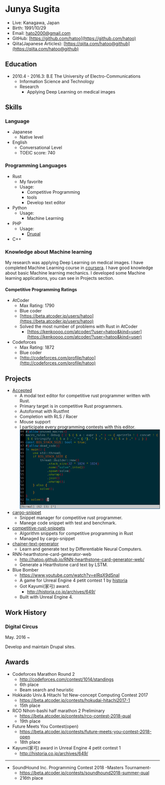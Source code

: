 # Junya Sugita

- Live: Kanagawa, Japan
- Birth: 1991/10/29
- Email: hato2000@gmail.com
- GitHub: [https://github.com/hatoo](https://github.com/hatoo)
- Qiita(Japanese Articles): [https://qiita.com/hatoo@github](https://qiita.com/hatoo@github)

## Education

- 2010.4 - 2016.3: B.E The University of Electro-Communications
  - Information Science and Technology
  - Research
    - Applying Deep Learning on medical images

## Skills

### Language

- Japanese
  - Native level
- English
  - Conversational Level
  - TOEIC score: 740

### Programming Languages

- Rust
  - My favorite
  - Usage:
    - Competitive Programming
    - tools
    - Develop text editor
- Python
  - Usage:
    - Machine Learning
- PHP
  - Usage:
    - [Drupal](https://www.drupal.org/)
- C++

### Knowledge about Machine learning

My research was applying Deep Learning on medical images.
I have completed Machine Learning course in [coursera](https://www.coursera.org/learn/machine-learning).
I have good knowledge about basic Machine learning mechanics.
I developed some Machine learning applications, you can see in Projects section.

#### Competitive Programming Ratings

- AtCoder
  - Max Rating: 1790
  - Blue coder
  - [https://beta.atcoder.jp/users/hatoo](https://beta.atcoder.jp/users/hatoo)
  - Solved the most number of problems with Rust in AtCoder
    - [https://kenkoooo.com/atcoder/?user=hatoo&kind=user](https://kenkoooo.com/atcoder/?user=hatoo&kind=user)
- Codeforces
  - Max Rating: 1872
  - Blue coder
  - [http://codeforces.com/profile/hatoo](http://codeforces.com/profile/hatoo)

## Projects

- [Accepted](https://github.com/hatoo/Accepted)
  - A modal text editor for competitive rust programmer written with Rust.
  - Primary target is in competitive Rust programmers.
  - Autoformat with Rustfmt
  - Completion with RLS / Racer
  - Mouse support
  - I participate every programming contests with this editor.
    ![Accepted screenshot](demo.png)
- [cargo-snippet](https://github.com/hatoo/cargo-snippet)
  - Snippet manager for competitive rust programmer.
  - Manege code snippet with test and benchmark.
- [competitive-rust-snippets](https://github.com/hatoo/competitive-rust-snippets)
  - Algorithm snippets for competitive programming in Rust
  - Managed by cargo-snippet
- [chainer-text-generator](https://github.com/hatoo/chainer-text-generator)
  - Learn and generate text by Differentiable Neural Computers.
- RNN-hearthstone-card-generator-web
  - http://hatoo.github.io/RNN-hearthstone-card-generator-web/
  - Generate a Hearthstone card text by LSTM.
- Blue Bomber
  - https://www.youtube.com/watch?v=elRqX9dSnaI
  - A game for Unreal Engine 4 petit contest 1 by [historia](http://historia.co.jp/)
  - Got Kayumi(家弓) award.
    - http://historia.co.jp/archives/649/
  - Built with Unreal Engine 4.

## Work History

### Digital Circus

May. 2016 ~ 

Develop and maintain Drupal sites.

## Awards

- Codeforces Marathon Round 2
  - http://codeforces.com/contest/1014/standings
  - 6th place
  - Beam search and heuristic
- Hokkaido Univ.& Hitachi 1st New-concept Computing Contest 2017
  - https://beta.atcoder.jp/contests/hokudai-hitachi2017-1
  - 15th place
- RCO Nihon-bashi half marathon 2 Preliminary
  - https://beta.atcoder.jp/contests/rco-contest-2018-qual
  - 19th place
- Future Meets You Contest(open)
  - https://beta.atcoder.jp/contests/future-meets-you-contest-2018-open
  - 18th place
- Kayumi(家弓) award in Unreal Engine 4 petit contest 1
  - http://historia.co.jp/archives/649/
- - -
- SoundHound Inc. Programming Contest 2018 -Masters Tournament-
  - https://beta.atcoder.jp/contests/soundhound2018-summer-qual
  - 216th place